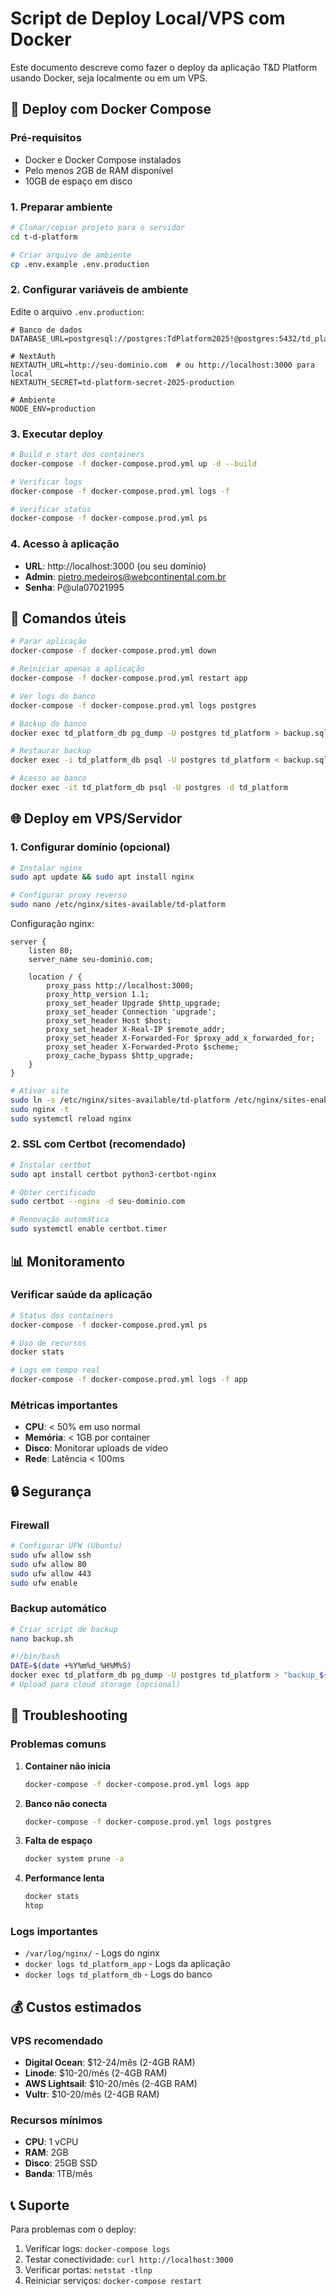 # Script de Deploy Local/VPS com Docker

Este documento descreve como fazer o deploy da aplicação T&D Platform usando Docker, seja localmente ou em um VPS.

## 🚀 Deploy com Docker Compose

### Pré-requisitos

- Docker e Docker Compose instalados
- Pelo menos 2GB de RAM disponível
- 10GB de espaço em disco

### 1. Preparar ambiente

```bash
# Clonar/copiar projeto para o servidor
cd t-d-platform

# Criar arquivo de ambiente
cp .env.example .env.production
```

### 2. Configurar variáveis de ambiente

Edite o arquivo `.env.production`:

```env
# Banco de dados
DATABASE_URL=postgresql://postgres:TdPlatform2025!@postgres:5432/td_platform

# NextAuth
NEXTAUTH_URL=http://seu-dominio.com  # ou http://localhost:3000 para local
NEXTAUTH_SECRET=td-platform-secret-2025-production

# Ambiente
NODE_ENV=production
```

### 3. Executar deploy

```bash
# Build e start dos containers
docker-compose -f docker-compose.prod.yml up -d --build

# Verificar logs
docker-compose -f docker-compose.prod.yml logs -f

# Verificar status
docker-compose -f docker-compose.prod.yml ps
```

### 4. Acesso à aplicação

- **URL**: http://localhost:3000 (ou seu domínio)
- **Admin**: pietro.medeiros@webcontinental.com.br
- **Senha**: P@ula07021995

## 🔧 Comandos úteis

```bash
# Parar aplicação
docker-compose -f docker-compose.prod.yml down

# Reiniciar apenas a aplicação
docker-compose -f docker-compose.prod.yml restart app

# Ver logs do banco
docker-compose -f docker-compose.prod.yml logs postgres

# Backup do banco
docker exec td_platform_db pg_dump -U postgres td_platform > backup.sql

# Restaurar backup
docker exec -i td_platform_db psql -U postgres td_platform < backup.sql

# Acesso ao banco
docker exec -it td_platform_db psql -U postgres -d td_platform
```

## 🌐 Deploy em VPS/Servidor

### 1. Configurar domínio (opcional)

```bash
# Instalar nginx
sudo apt update && sudo apt install nginx

# Configurar proxy reverso
sudo nano /etc/nginx/sites-available/td-platform
```

Configuração nginx:

```nginx
server {
    listen 80;
    server_name seu-dominio.com;

    location / {
        proxy_pass http://localhost:3000;
        proxy_http_version 1.1;
        proxy_set_header Upgrade $http_upgrade;
        proxy_set_header Connection 'upgrade';
        proxy_set_header Host $host;
        proxy_set_header X-Real-IP $remote_addr;
        proxy_set_header X-Forwarded-For $proxy_add_x_forwarded_for;
        proxy_set_header X-Forwarded-Proto $scheme;
        proxy_cache_bypass $http_upgrade;
    }
}
```

```bash
# Ativar site
sudo ln -s /etc/nginx/sites-available/td-platform /etc/nginx/sites-enabled/
sudo nginx -t
sudo systemctl reload nginx
```

### 2. SSL com Certbot (recomendado)

```bash
# Instalar certbot
sudo apt install certbot python3-certbot-nginx

# Obter certificado
sudo certbot --nginx -d seu-dominio.com

# Renovação automática
sudo systemctl enable certbot.timer
```

## 📊 Monitoramento

### Verificar saúde da aplicação

```bash
# Status dos containers
docker-compose -f docker-compose.prod.yml ps

# Uso de recursos
docker stats

# Logs em tempo real
docker-compose -f docker-compose.prod.yml logs -f app
```

### Métricas importantes

- **CPU**: < 50% em uso normal
- **Memória**: < 1GB por container
- **Disco**: Monitorar uploads de vídeo
- **Rede**: Latência < 100ms

## 🔒 Segurança

### Firewall

```bash
# Configurar UFW (Ubuntu)
sudo ufw allow ssh
sudo ufw allow 80
sudo ufw allow 443
sudo ufw enable
```

### Backup automático

```bash
# Criar script de backup
nano backup.sh
```

```bash
#!/bin/bash
DATE=$(date +%Y%m%d_%H%M%S)
docker exec td_platform_db pg_dump -U postgres td_platform > "backup_${DATE}.sql"
# Upload para cloud storage (opcional)
```

## 🚨 Troubleshooting

### Problemas comuns

1. **Container não inicia**
   ```bash
   docker-compose -f docker-compose.prod.yml logs app
   ```

2. **Banco não conecta**
   ```bash
   docker-compose -f docker-compose.prod.yml logs postgres
   ```

3. **Falta de espaço**
   ```bash
   docker system prune -a
   ```

4. **Performance lenta**
   ```bash
   docker stats
   htop
   ```

### Logs importantes

- `/var/log/nginx/` - Logs do nginx
- `docker logs td_platform_app` - Logs da aplicação
- `docker logs td_platform_db` - Logs do banco

## 💰 Custos estimados

### VPS recomendado

- **Digital Ocean**: $12-24/mês (2-4GB RAM)
- **Linode**: $10-20/mês (2-4GB RAM)  
- **AWS Lightsail**: $10-20/mês (2-4GB RAM)
- **Vultr**: $10-20/mês (2-4GB RAM)

### Recursos mínimos

- **CPU**: 1 vCPU
- **RAM**: 2GB
- **Disco**: 25GB SSD
- **Banda**: 1TB/mês

## 📞 Suporte

Para problemas com o deploy:

1. Verificar logs: `docker-compose logs`
2. Testar conectividade: `curl http://localhost:3000`
3. Verificar portas: `netstat -tlnp`
4. Reiniciar serviços: `docker-compose restart`
